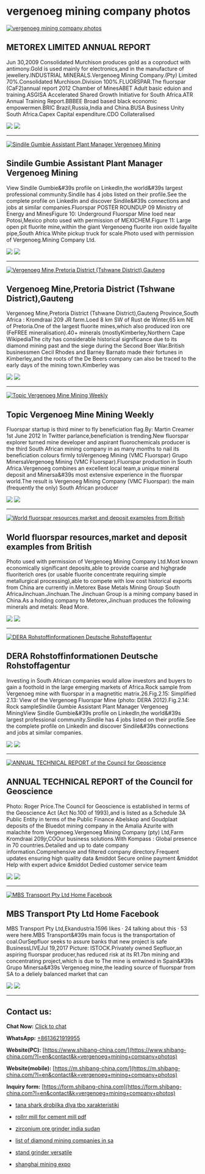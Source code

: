 # vergenoeg mining company photos

<a href="https://swt.shibang-china.com/?l=en&img&k=vergenoeg+mining+company+photos" target="_blank">![vergenoeg mining company photos](http://static.shibang-china.com/all-800x300/129.jpg)</a>

## METOREX LIMITED ANNUAL REPORT
Jun 30,2009 Consolidated Murchison produces gold as a coproduct with antimony.Gold is used mainly for electronics,and in the manufacture of jewellery.INDUSTRIAL MINERALS.Vergenoeg Mining Company.(Pty) Limited 70%.Consolidated Murchison.Division 100%.FLUORSPAR.The fluorspar (CaF2)annual report 2012 Chamber of MinesABET Adult basic eduion and training.ASGISA Accelerated Shared Growth Initiative for South Africa.ATR Annual Training Report.BBBEE Broad based black economic empowermen.BRIC Brazil,Russia,India and China.BUSA Business Unity South Africa.Capex Capital expenditure.CDO Collateralised


<a href="https://whatsapp.shibangsoft.com/WhatsApp.php" target="_blank" title="WhatsApp">![](http://static.shibang-china.com/icon/whatsapp.png)</a> <a href="https://swt.shibang-china.com/?l=en&icon&k=vergenoeg+mining+company+photos" target="_blank">![](http://static.shibang-china.com/icon/chat-en.png)</a>

---

<a href="https://swt.shibang-china.com/?l=en&img&k=vergenoeg+mining+company+photos" target="_blank">![Sindile Gumbie Assistant Plant Manager Vergenoeg Mining](http://static.shibang-china.com/all-800x300/540.jpg)</a>

## Sindile Gumbie Assistant Plant Manager Vergenoeg Mining
View Sindile Gumbie&#39s profile on LinkedIn,the world&#39s largest professional community.Sindile has 4 jobs listed on their profile.See the complete profile on LinkedIn and discover Sindile&#39s connections and jobs at similar companies.Fluorspar POSTER ROUNDUP 09 Ministry of Energy and MinesFigure 10: Underground Fluorspar Mine loed near Potosi,Mexico photo used with permission of MEXICHEM.Figure 11: Large open pit fluorite mine,within the giant Vergenoeng fluorite iron oxide fayalite pipe,South Africa.White pickup truck for scale.Photo used with permission of Vergenoeg.Mining Company Ltd.


<a href="https://whatsapp.shibangsoft.com/WhatsApp.php" target="_blank" title="WhatsApp">![](http://static.shibang-china.com/icon/whatsapp.png)</a> <a href="https://swt.shibang-china.com/?l=en&icon&k=vergenoeg+mining+company+photos" target="_blank">![](http://static.shibang-china.com/icon/chat-en.png)</a>

---

<a href="https://swt.shibang-china.com/?l=en&img&k=vergenoeg+mining+company+photos" target="_blank">![Vergenoeg Mine,Pretoria District (Tshwane District),Gauteng](http://static.shibang-china.com/all-800x300/292.jpg)</a>

## Vergenoeg Mine,Pretoria District (Tshwane District),Gauteng
Vergenoeg Mine,Pretoria District (Tshwane District),Gauteng Province,South Africa : Kromdraai 209 JR farm.Loed 8 km SW of Rust de Winter,65 km NE of Pretoria.One of the largest fluorite mines,which also produced iron ore (FeFREE mineralisation).40+ minerals (mostlyKimberley,Northern Cape WikipediaThe city has considerable historical significance due to its diamond mining past and the siege during the Second Boer War.British businessmen Cecil Rhodes and Barney Barnato made their fortunes in Kimberley,and the roots of the De Beers company can also be traced to the early days of the mining town.Kimberley was


<a href="https://whatsapp.shibangsoft.com/WhatsApp.php" target="_blank" title="WhatsApp">![](http://static.shibang-china.com/icon/whatsapp.png)</a> <a href="https://swt.shibang-china.com/?l=en&icon&k=vergenoeg+mining+company+photos" target="_blank">![](http://static.shibang-china.com/icon/chat-en.png)</a>

---

<a href="https://swt.shibang-china.com/?l=en&img&k=vergenoeg+mining+company+photos" target="_blank">![Topic Vergenoeg Mine Mining Weekly](http://static.shibang-china.com/all-800x300/1426.jpg)</a>

## Topic Vergenoeg Mine Mining Weekly
Fluorspar startup is third miner to fly beneficiation flag.By: Martin Creamer 1st June 2012 In Twitter parlance,beneficiation is trending.New fluorspar explorer turned mine developer and aspirant fluorochemicals producer is the third South African mining company in as many months to nail its beneficiation colours firmly toVergenoeg Mining (VMC Fluorspar) Grupo MinersaVergenoeg Mining (VMC Fluorspar).Fluorspar production in South Africa.Vergenoeg combines an excellent local team,a unique mineral deposit and Minersa&#39s most extensive experience in the fluorspar world.The result is Vergenoeg Mining Company (VMC Fluorspar): the main (frequently the only) South African producer


<a href="https://whatsapp.shibangsoft.com/WhatsApp.php" target="_blank" title="WhatsApp">![](http://static.shibang-china.com/icon/whatsapp.png)</a> <a href="https://swt.shibang-china.com/?l=en&icon&k=vergenoeg+mining+company+photos" target="_blank">![](http://static.shibang-china.com/icon/chat-en.png)</a>

---

<a href="https://swt.shibang-china.com/?l=en&img&k=vergenoeg+mining+company+photos" target="_blank">![World fluorspar resources,market and deposit examples from British](http://static.shibang-china.com/all-800x300/1353.jpg)</a>

## World fluorspar resources,market and deposit examples from British
Photo used with permission of Vergenoeg Mining Company Ltd.Most known economically significant deposits,able to provide coarse and highgrade fluoriterich ores (or usable fluorite concentrate requiring simple metallurgical processing),able to compete with low cost historical exports from China are currently in.Metorex Base Metals Mining Group South AfricaJinchuan.Jinchuan.The Jinchuan Group is a mining company based in China.As a holding company to Metorex,Jinchuan produces the following minerals and metals: Read More.


<a href="https://whatsapp.shibangsoft.com/WhatsApp.php" target="_blank" title="WhatsApp">![](http://static.shibang-china.com/icon/whatsapp.png)</a> <a href="https://swt.shibang-china.com/?l=en&icon&k=vergenoeg+mining+company+photos" target="_blank">![](http://static.shibang-china.com/icon/chat-en.png)</a>

---

<a href="https://swt.shibang-china.com/?l=en&img&k=vergenoeg+mining+company+photos" target="_blank">![DERA Rohstoffinformationen Deutsche Rohstoffagentur](http://static.shibang-china.com/all-800x300/661.jpg)</a>

## DERA Rohstoffinformationen Deutsche Rohstoffagentur
Investing in South African companies would allow investors and buyers to gain a foothold in the large emerging markets of Africa.Rock sample from Vergenoeg mine with fluorspar in a magnetitic matrix.26.Fig.2.15: Simplified 2.13: View of the Vergenoeg Fluorspar Mine (photo: DERA 2012).Fig.2.14: Rock sampleSindile Gumbie Assistant Plant Manager Vergenoeg MiningView Sindile Gumbie&#39s profile on LinkedIn,the world&#39s largest professional community.Sindile has 4 jobs listed on their profile.See the complete profile on LinkedIn and discover Sindile&#39s connections and jobs at similar companies.


<a href="https://whatsapp.shibangsoft.com/WhatsApp.php" target="_blank" title="WhatsApp">![](http://static.shibang-china.com/icon/whatsapp.png)</a> <a href="https://swt.shibang-china.com/?l=en&icon&k=vergenoeg+mining+company+photos" target="_blank">![](http://static.shibang-china.com/icon/chat-en.png)</a>

---

<a href="https://swt.shibang-china.com/?l=en&img&k=vergenoeg+mining+company+photos" target="_blank">![ANNUAL TECHNICAL REPORT of the Council for Geoscience](http://static.shibang-china.com/all-800x300/43.jpg)</a>

## ANNUAL TECHNICAL REPORT of the Council for Geoscience
Photo: Roger Price.The Council for Geoscience is established in terms of the Geoscience Act (Act No.100 of 1993),and is listed as a.Schedule 3A Public Entity in terms of the Public Finance Abelskop and Goudplaat deposits of the Bluedot mining company in the Amalia Azurite with malachite from Vergenoeg.Vergenoeg Mining Company (pty) Ltd,Farm Kromdraai 209jr,COOur business solutions.With Kompass : Global presence in 70 countries.Detailed and up to date company information.Comprehensive and filtered company directory.Frequent updates ensuring high quality data &middot Secure online payment &middot Help with expert advice &middot Dedied customer service team


<a href="https://whatsapp.shibangsoft.com/WhatsApp.php" target="_blank" title="WhatsApp">![](http://static.shibang-china.com/icon/whatsapp.png)</a> <a href="https://swt.shibang-china.com/?l=en&icon&k=vergenoeg+mining+company+photos" target="_blank">![](http://static.shibang-china.com/icon/chat-en.png)</a>

---

<a href="https://swt.shibang-china.com/?l=en&img&k=vergenoeg+mining+company+photos" target="_blank">![MBS Transport Pty Ltd Home Facebook](http://static.shibang-china.com/all-800x300/365.jpg)</a>

## MBS Transport Pty Ltd Home Facebook
MBS Transport Pty Ltd,Ekandustria.1596 likes · 24 talking about this · 53 were here.MBS Transport&#39s main focus is the transportation of coal.OurSepfluor seeks to assure banks that new project is safe BusinessLIVEJul 19,2017 Picture: ISTOCK.Privately owned Sepfluor,an aspiring fluorspar producer,has reduced risk at its R1.7bn mining and concentrating project,which is due to The mine is entwined in Spain&#39s Grupo Minersa&#39s Vergenoeg mine,the leading source of fluorspar from SA to a deliely balanced market that can


<a href="https://whatsapp.shibangsoft.com/WhatsApp.php" target="_blank" title="WhatsApp">![](http://static.shibang-china.com/icon/whatsapp.png)</a> <a href="https://swt.shibang-china.com/?l=en&icon&k=vergenoeg+mining+company+photos" target="_blank">![](http://static.shibang-china.com/icon/chat-en.png)</a>

---
## Contact us:

**Chat Now:** [Click to chat](https://swt.shibang-china.com?l=en&contact&k=vergenoeg+mining+company+photos)

**WhatsApp:**  [+8613621919955](https://whatsapp.shibangsoft.com/WhatsApp.php)

**Website(PC):** [https://www.shibang-china.com/](https://www.shibang-china.com/?l=en&contact&k=vergenoeg+mining+company+photos)

**Website(mobile):** [https://m.shibang-china.com/](https://m.shibang-china.com/?l=en&contact&k=vergenoeg+mining+company+photos)

**Inquiry form:** [https://form.shibang-china.com](https://form.shibang-china.com?l=en&contact&k=vergenoeg+mining+company+photos)

* [tana shark drobilka dlya tbo xarakteristiki](../116/tana%20shark%20drobilka%20dlya%20tbo%20xarakteristiki.md)

* [rollrr mill for cement mill pdf](../114/rollrr%20mill%20for%20cement%20mill%20pdf.md)

* [zirconium ore grinder india sudan](../115/zirconium%20ore%20grinder%20india%20sudan.md)

* [list of diamond mining companies in sa](../121/list%20of%20diamond%20mining%20companies%20in%20sa.md)

* [stand grinder versatile](../121/stand%20grinder%20versatile.md)

* [shanghai mining expo](../112/shanghai%20mining%20expo.md)